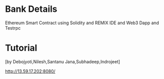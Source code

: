 # Bank Details
Ethereum Smart Contract using Solidity and REMIX IDE and Web3 Dapp and Testrpc

# Tutorial
[by Debojyoti,Nilesh,Santanu Jana,Subhadeep,Indrojeet]

http://13.59.17.202:8080/
